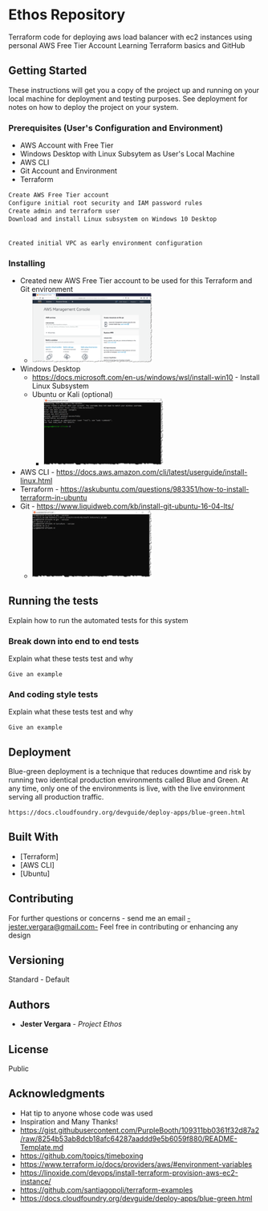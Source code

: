 # Ethos Repository

Terraform code for deploying aws load balancer with ec2 instances using personal AWS Free Tier Account
Learning Terraform basics and GitHub 

## Getting Started

These instructions will get you a copy of the project up and running on your local machine for deployment and testing purposes. See deployment for notes on how to deploy the project on your system.

### Prerequisites (User's Configuration and Environment)

- AWS Account with Free Tier 
- Windows Desktop with Linux Subsytem as User's Local Machine
- AWS CLI
- Git Account and Environment 
- Terraform

```
Create AWS Free Tier account
Configure initial root security and IAM password rules 
Create admin and terraform user 
Download and install Linux subsystem on Windows 10 Desktop


Created initial VPC as early environment configuration 
```
    

### Installing

- Created new AWS Free Tier account to be used for this Terraform and Git environment 
  - <img src="https://github.com/jester-vergara/ethos/blob/master/2019-08-18_22-37-42.png" width="240">
- Windows Desktop 
  - https://docs.microsoft.com/en-us/windows/wsl/install-win10 - Install Linux Subsystem 
  - Ubuntu or Kali (optional)
    - <img src="https://github.com/jester-vergara/ethos/blob/master/2019-08-18_12-50-19.png" width="240">
- AWS CLI - https://docs.aws.amazon.com/cli/latest/userguide/install-linux.html
- Terraform - https://askubuntu.com/questions/983351/how-to-install-terraform-in-ubuntu
- Git - https://www.liquidweb.com/kb/install-git-ubuntu-16-04-lts/
   - <img src="https://github.com/jester-vergara/ethos/blob/master/2019-08-18_22-25-41.png" width="240">
   
## Running the tests

Explain how to run the automated tests for this system

### Break down into end to end tests

Explain what these tests test and why

```
Give an example
```

### And coding style tests

Explain what these tests test and why

```
Give an example
```

## Deployment

Blue-green deployment is a technique that reduces downtime and risk by running two identical production environments called Blue and Green. At any time, only one of the environments is live, with the live environment serving all production traffic. 
```
https://docs.cloudfoundry.org/devguide/deploy-apps/blue-green.html
```

## Built With

* [Terraform]
* [AWS CLI]
* [Ubuntu]

## Contributing

For further questions or concerns - send me an email <-jester.vergara@gmail.com->
Feel free in contributing or enhancing any design

## Versioning

Standard - Default

## Authors

* **Jester Vergara** - *Project Ethos* 

## License

Public 

## Acknowledgments

* Hat tip to anyone whose code was used
* Inspiration and Many Thanks!
* https://gist.githubusercontent.com/PurpleBooth/109311bb0361f32d87a2/raw/8254b53ab8dcb18afc64287aaddd9e5b6059f880/README-Template.md
* https://github.com/topics/timeboxing
* https://www.terraform.io/docs/providers/aws/#environment-variables
* https://linoxide.com/devops/install-terraform-provision-aws-ec2-instance/
* https://github.com/santiagopoli/terraform-examples
* https://docs.cloudfoundry.org/devguide/deploy-apps/blue-green.html
